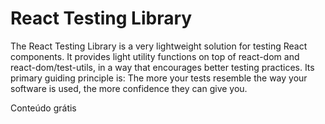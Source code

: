 # React Testing Library

The React Testing Library is a very lightweight solution for testing React components. It provides light utility functions on top of react-dom and react-dom/test-utils, in a way that encourages better testing practices. Its primary guiding principle is: The more your tests resemble the way your software is used, the more confidence they can give you.

<ResourceGroupTitle>Conteúdo grátis</ResourceGroupTitle>
<BadgeLink colorScheme='blue' badgeText='Official Getting Started' href='https://testing-library.com/docs/react-testing-library/intro/' />
